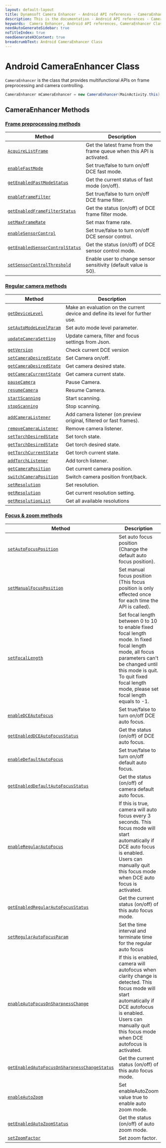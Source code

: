 ```yaml
---
layout: default-layout
title: Dynamsoft Camera Enhancer - Android API references - CameraEnhancer Class
description: This is the documentation - Android API references - CameraEnhancer Class page of Dynamsoft Camera Enhancer.
keywords:  Camera Enhancer, Android API references, CameraEnhancer Class
needAutoGenerateSidebar: true
noTitleIndex: true
needGenerateH3Content: true
breadcrumbText: Android CameraEnhancer Class
---
```


# Android CameraEnhancer Class

`CameraEnhancer` is the class that provides multifunctional APIs on frame preprocessing and camera controlling.

```java
CameraEnhancer mCameraEnhancer = new CameraEnhancer(MainActivity.this);
```

## CameraEnhancer Methods

### [Frame preprocessing methods]({{site.android-cameraenhancer}}preprocess.html)

| Method | Description |
|--------|-------------|
| [`AcquireListFrame`]({{site.android-cameraenhancer}}preprocess.html#acquirelistframe) | Get the latest frame from the frame queue when this API is activated. |
| [`enableFastMode`]({{site.android-cameraenhancer}}preprocess.html#fast-mode) | Set true/false to turn on/off DCE fast mode. |
| [`getEnabledFastModeStatus`]({{site.android-cameraenhancer}}preprocess.html#fast-mode) | Get the current status of fast mode (on/off). |
| [`enableFrameFilter`]({{site.android-cameraenhancer}}preprocess.html#enableframefilter) | Set true/false to turn on/off DCE frame filter. |
| [`getEnabledFrameFilterStatus`]({{site.android-cameraenhancer}}preprocess.html#enableframefilter) | Get the status (on/off) of DCE frame filter mode. |
| [`setMaxFrameRate`]({{site.android-cameraenhancer}}preprocess.html#setmaxframerate) | Set max frame rate. |
| [`enableSensorControl`]({{site.android-cameraenhancer}}preprocess.html#enablesensorcontrol) | Set true/false to turn on/off DCE sensor control. |
| [`getEnabledSensorControlStatus`]({{site.android-cameraenhancer}}preprocess.html#enablesensorcontrol) | Get the status (on/off) of DCE sensor control mode. |
| [`setSensorControlThreshold`]({{site.android-cameraenhancer}}preprocess.html#setsensorcontrolthreshold) | Enable user to change sensor sensitivity (default value is 50). |

### [Regular camera methods]({{site.android-cameraenhancer}}camera.html)

| Method | Description |
|-----------------|---------------|
| [`getDeviceLevel`]({{site.android-cameraenhancer}}camera.html#getdevicelevel)| Make an evaluation on the current device and define its level for further use. |
| [`setAutoModeLevelParam`]({{site.android-cameraenhancer}}camera.html#setautomodelevelparam) | Set auto mode level parameter. |
| [`updateCameraSetting`]({{site.android-cameraenhancer}}camera.html#updatecamerasetting) | Update camera, filter and focus settings from Json. |
| [`getVersion`]({{site.android-cameraenhancer}}camera.html#getversion) | Check current DCE version |
| [`setCameraDesiredState`]({{site.android-cameraenhancer}}camera.html#camera-state) | Set Camera on/off. |
| [`getCameraDesiredState`]({{site.android-cameraenhancer}}camera.html#camera-state) | Get camera desired state. |
| [`getCameraCurrentState`]({{site.android-cameraenhancer}}camera.html#camera-state) | Get camera current state. |
| [`pauseCamera`]({{site.android-cameraenhancer}}camera.html#pausecamera-and-resumecamera) | Pause Camera. |
| [`resumeCamera`]({{site.android-cameraenhancer}}camera.html#pausecamera-and-resumecamera) | Resume Camera. |
| [`startScanning`]({{site.android-cameraenhancer}}camera.html#stopscanning-and-startscanning) | Start scanning. |
| [`stopScanning`]({{site.android-cameraenhancer}}camera.html#stopscanning-and-startscanning) | Stop scanning. |
| [`addCameraListener`]({{site.android-cameraenhancer}}camera.html#addcameralistener) | Add camera listener (on preview original, filtered or fast frames). |
| [`removeCameraListener`]({{site.android-cameraenhancer}}camera.html#addcameralistener) | Remove camera listener. |
| [`setTorchDesiredState`]({{site.android-cameraenhancer}}camera.html#torch-state) | Set torch state. |
| [`getTorchDesiredState`]({{site.android-cameraenhancer}}camera.html#torch-state) | Get torch desired state. |
| [`getTorchCurrentState`]({{site.android-cameraenhancer}}camera.html#torch-state) | Get torch current state. |
| [`addTorchListener`]({{site.android-cameraenhancer}}camera.html#addtorchlistener) | Add torch listener. |
| [`getCameraPosition`]({{site.android-cameraenhancer}}camera.html#camera-position) | Get current camera position. |
| [`switchCameraPosition`]({{site.android-cameraenhancer}}camera.html#camera-position) | Switch camera position front/back. |
| [`setResolution`]({{site.android-cameraenhancer}}camera.html#resolution-settings) | Set resolution. |
| [`getResolution`]({{site.android-cameraenhancer}}camera.html#resolution-settings) | Get current resolution setting. |
| [`getResolutionList`]({{site.android-cameraenhancer}}camera.html#resolution-settings) | Get all available resolutions |

### [Focus & zoom methods]({{site.android-cameraenhancer}}zoom-focus.html)

| Method | Description |
|-----------------|---------------|
| [`setAutoFocusPosition`]({{site.android-cameraenhancer}}zoom-focus.html#setautofocusposition) | Set auto focus position (Change the default auto focus position). |
| [`setManualFocusPosition`]({{site.android-cameraenhancer}}zoom-focus.html#setmanualfocusposition) | Set manual focus position (This focus position is only effected once for each time the API is called). |
| [`setFocalLength`]({{site.android-cameraenhancer}}zoom-focus.html#setfocallength) | Set focal length between 0 to 10 to enable fixed focal length mode. In fixed focal length mode, all focus parameters can't be changed until this mode is quit. To quit fixed focal length mode, please set focal length equals to -1. |
| [`enableDCEAutoFocus`]({{site.android-cameraenhancer}}zoom-focus.html#enabledceautofocus) | Set true/false to turn on/off DCE auto focus. |
| [`getEnabledDCEAutoFocusStatus`]({{site.android-cameraenhancer}}zoom-focus.html#enabledceautofocus) | Get the status (on/off) of DCE auto focus. |
| [`enableDefaultAutoFocus`]({{site.android-cameraenhancer}}zoom-focus.html#enabledefaultautofocus) | Set true/false to turn on/off default auto focus. |
| [`getEnabledDefaultAutoFocusStatus`]({{site.android-cameraenhancer}}zoom-focus.html#enabledefaultautofocus) | Get the status (on/off) of camera default auto focus. |
| [`enableRegularAutoFocus`]({{site.android-cameraenhancer}}zoom-focus.html#enableregularautofocus) | If this is true, camera will auto focus every 3 seconds. This focus mode will start automatically if DCE auto focus is enabled. Users can manually quit this focus mode when DCE auto focus is activated. |
| [`getEnabledRegularAutoFocusStatus`]({{site.android-cameraenhancer}}zoom-focus.html#enableregularautofocus) | Get the current status (on/off) of this auto focus mode. |
| [`setRegularAutoFocusParam`]({{site.android-cameraenhancer}}zoom-focus.html#setregularautofocusparam) | Set the time interval and terminate time for the regular auto focus |
| [`enableAutoFocusOnSharpnessChange`]({{site.android-cameraenhancer}}zoom-focus.html#enableautofocusonsharpnesschange) | If this is enabled, camera will autofocus when clarity change is detected. This focus mode will start automatically if DCE autofocus is enabled. Users can manually quit this focus mode when DCE autofocus is activated. |
| [`getEnabledAutoFocusOnSharpnessChangeStatus`]({{site.android-cameraenhancer}}zoom-focus.html#enableautofocusonsharpnesschange) | Get the current status (on/off) of this auto focus mode. |
| [`enableAutoZoom`]({{site.android-cameraenhancer}}zoom-focus.html#enableautozoom) | Set enableAutoZoom value true to enable auto zoom mode. |
| [`getEnabledAutoZoomStatus`]({{site.android-cameraenhancer}}zoom-focus.html#enableautozoom) | Get the status (on/off) of auto zoom mode. |
| [`setZoomFactor`]({{site.android-cameraenhancer}}zoom-focus.html#setzoomfactor) | Set zoom factor. |
